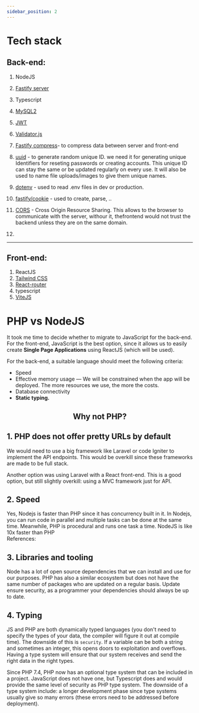 ```yaml
---
sidebar_position: 2
---
```


# Tech stack

## Back-end:

1. NodeJS

2. [Fastify server](https://www.npmjs.com/package/fastify)

3. Typescript

4. [MySQL2](https://www.npmjs.com/package/mysql2)

5. [JWT](https://www.npmjs.com/package/json-web-token)

6. [Validator.js](https://www.npmjs.com/package/validator)

7. [Fastify compress](https://www.npmjs.com/package/@fastify/compress)- to compress data between server and front-end

8. [uuid](https://www.npmjs.com/package/uuid) - to generate random unique ID. we need it for generating unique Identifiers for reseting passwords or creating accounts. This unique ID can stay the same or be updated regularly on every use. It will also be used to name file uploads/images to give them unique names.

9. [dotenv](https://www.npmjs.com/package/dotenv) - used to read .env files in dev or production.

10. [fastify/cookie](https://www.npmjs.com/package/@fastify/cookie) - used to create, parse, ..

11. [CORS](https://www.npmjs.com/package/@fastify/cors) - Cross Origin Resource Sharing. This allows to the browser to communicate with the server, withour it, thefrontend would not trust the backend unless they are on the same domain.
12.

---

## Front-end:

1. ReactJS
1. [Tailwind CSS](https://tailwindcss.com/)
1. [React-router](https://reactrouter.com/en/main)
1. typescript
1. [ViteJS](https://vitejs.dev/)

# PHP vs NodeJS

It took me time to decide whether to migrate to JavaScript for the back-end. For the front-end, JavaScript is the best option, since it allows us to easily create **Single Page Applications** using ReactJS (which will be used).

For the back-end, a suitable language should meet the following criteria:

- Speed
- Effective memory usage — We will be constrained when the app will be deployed. The more resources we use, the more the costs.
- Database connectivity
- **Static typing.**

## <div align="center">Why not PHP?</div>

## 1. PHP does not offer pretty URLs by default

We would need to use a big framework like Laravel or code Igniter to implement the API endpoints. This would be overkill since these frameworks are made to be full stack.

Another option was using Laravel with a React front-end. This is a good option, but still slightly overkill: using a MVC framework just for API.

## 2. Speed

Yes, Nodejs is faster than PHP since it has concurrency built in it. In Nodejs, you can run code in parallel and multiple tasks can be done at the same time. Meanwhile, PHP is procedural and runs one task a time. NodeJS is like 10x faster than PHP  
References:

## 3. Libraries and tooling

Node has a lot of open source dependencies that we can install and use for our purposes. PHP has also a similar ecosystem but does not have the same number of packages who are updated on a regular basis. Update ensure security, as a programmer your dependencies should always be up to date.

## 4. Typing

JS and PHP are both dynamically typed languages (you don't need to specify the types of your data, the compiler will figure it out at compile time). The downside of this is `security`. If a variable can be both a string and sometimes an integer, this opens doors to exploitation and overflows. Having a type system will ensure that our system receives and send the right data in the right types.

Since PHP 7.4, PHP now has an optional type system that can be included in a project. JavaScript does not have one, but Typescript does and would provide the same level of security as PHP type system. The downside of a type system include: a longer development phase since type systems usually give so many errors (these errors need to be addressed before deployment).
